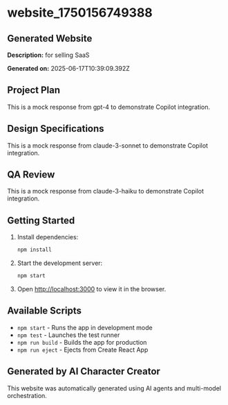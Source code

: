 # website_1750156749388

## Generated Website

**Description:** for selling SaaS 

**Generated on:** 2025-06-17T10:39:09.392Z

## Project Plan
This is a mock response from gpt-4 to demonstrate Copilot integration.

## Design Specifications
This is a mock response from claude-3-sonnet to demonstrate Copilot integration.

## QA Review
This is a mock response from claude-3-haiku to demonstrate Copilot integration.

## Getting Started

1. Install dependencies:
   ```bash
   npm install
   ```

2. Start the development server:
   ```bash
   npm start
   ```

3. Open [http://localhost:3000](http://localhost:3000) to view it in the browser.

## Available Scripts

- `npm start` - Runs the app in development mode
- `npm test` - Launches the test runner
- `npm run build` - Builds the app for production
- `npm run eject` - Ejects from Create React App

## Generated by AI Character Creator
This website was automatically generated using AI agents and multi-model orchestration.
